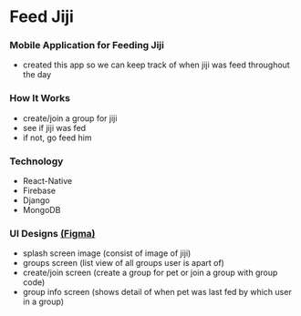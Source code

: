 # Feed Jiji

### Mobile Application for Feeding Jiji
- created this app so we can keep track of when jiji was feed throughout the day

### How It Works
- create/join a group for jiji
- see if jiji was fed
- if not, go feed him


### Technology
- React-Native
- Firebase
- Django
- MongoDB


### UI Designs [(Figma)](https://www.figma.com/file/AYQFYuTM6fWEhoshHtK3pt/feed-jiji)
- splash screen image (consist of image of jiji)
- groups screen (list view of all groups user is apart of)
- create/join screen (create a group for pet or join a group with group code)
- group info screen (shows detail of when pet was last fed by which user in a group)
